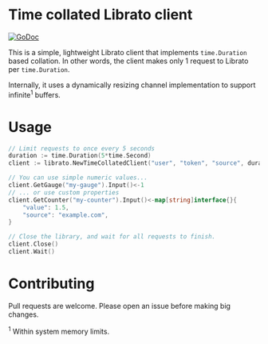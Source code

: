 # Time collated Librato client

[![GoDoc](https://godoc.org/github.com/dcelasun/librato?status.svg)](https://godoc.org/github.com/dcelasun/librato)

This is a simple, lightweight Librato client that implements `time.Duration` based collation.
In other words, the client makes only 1 request to Librato per `time.Duration`.

Internally, it uses a dynamically resizing channel implementation to support infinite<sup>1</sup> buffers.

# Usage

```go
// Limit requests to once every 5 seconds
duration := time.Duration(5*time.Second)
client := librato.NewTimeCollatedClient("user", "token", "source", duration)

// You can use simple numeric values...
client.GetGauge("my-gauge").Input()<-1
// ... or use custom properties
client.GetCounter("my-counter").Input()<-map[string]interface{}{
    "value": 1.5,
    "source": "example.com",
}

// Close the library, and wait for all requests to finish.
client.Close()
client.Wait()
```

# Contributing

Pull requests are welcome. Please open an issue before making big changes.

<sup>1</sup> Within system memory limits.
